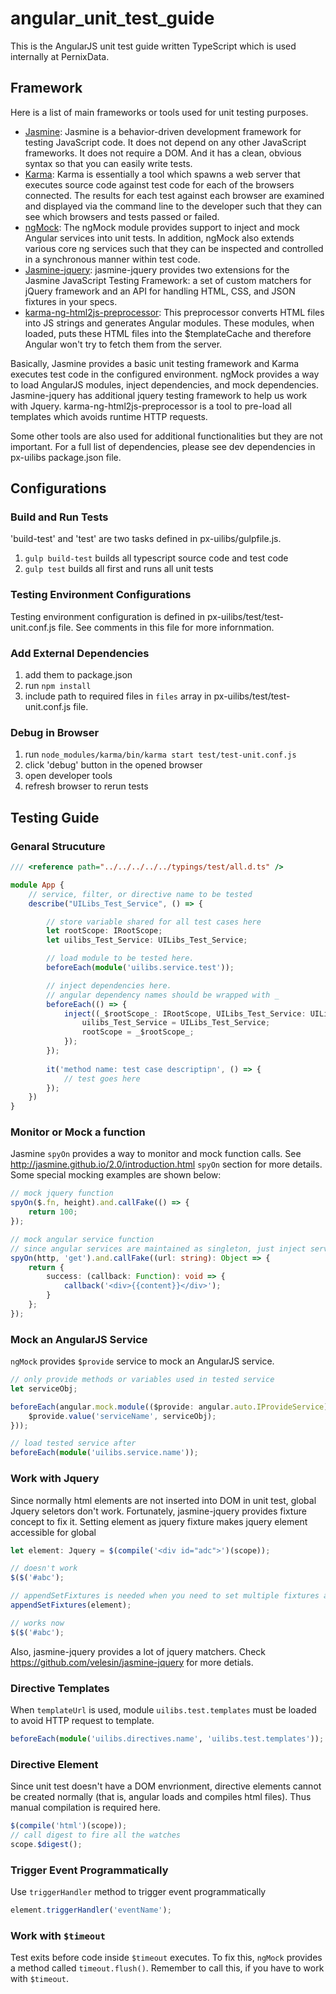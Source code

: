 # angular_unit_test_guide

This is the AngularJS unit test guide written TypeScript which is used internally at PernixData.

## Framework

Here is a list of main frameworks or tools used for unit testing purposes.

- [Jasmine](http://jasmine.github.io/2.0/introduction.html): Jasmine is a behavior-driven development framework for testing JavaScript code. It does not depend on any other JavaScript frameworks. It does not require a DOM. And it has a clean, obvious syntax so that you can easily write tests.
- [Karma](http://karma-runner.github.io/0.13/intro/how-it-works.html): Karma is essentially a tool which spawns a web server that executes source code against test code for each of the browsers connected. The results for each test against each browser are examined and displayed via the command line to the developer such that they can see which browsers and tests passed or failed.
- [ngMock](https://docs.angularjs.org/api/ngMock): The ngMock module provides support to inject and mock Angular services into unit tests. In addition, ngMock also extends various core ng services such that they can be inspected and controlled in a synchronous manner within test code.
- [Jasmine-jquery](https://github.com/velesin/jasmine-jquery): jasmine-jquery provides two extensions for the Jasmine JavaScript Testing Framework: a set of custom matchers for jQuery framework and an API for handling HTML, CSS, and JSON fixtures in your specs.
- [karma-ng-html2js-preprocessor](https://github.com/karma-runner/karma-ng-html2js-preprocessor): This preprocessor converts HTML files into JS strings and generates Angular modules. These modules, when loaded, puts these HTML files into the $templateCache and therefore Angular won't try to fetch them from the server.

Basically, Jasmine provides a basic unit testing framework and Karma executes test code in the configured environment. ngMock provides a way to load AngularJS modules, inject dependencies, and mock dependencies. Jasmine-jquery has additional jquery testing framework to help us work with Jquery. karma-ng-html2js-preprocessor is a tool to pre-load all templates which avoids runtime HTTP requests.

Some other tools are also used for additional functionalities but they are not important. For a full list of dependencies, please see dev dependencies in px-uilibs package.json file.

## Configurations 

### Build and Run Tests
'build-test' and 'test' are two tasks defined in px-uilibs/gulpfile.js. 

1. `gulp build-test` builds all typescript source code and test code
2. `gulp test` builds all first and runs all unit tests

### Testing Environment Configurations
Testing environment configuration is defined in px-uilibs/test/test-unit.conf.js file. See comments in this file for more infornmation.

### Add External Dependencies
1. add them to package.json
2. run `npm install`
3. include path to required files in `files` array in px-uilibs/test/test-unit.conf.js file.

### Debug in Browser
1. run `node_modules/karma/bin/karma start test/test-unit.conf.js`
2. click 'debug' button in the opened browser
3. open developer tools
4. refresh browser to rerun tests


## Testing Guide
### Genaral Strucuture
```typescript
/// <reference path="../../../../../typings/test/all.d.ts" />

module App {
    // service, filter, or directive name to be tested
    describe("UILibs_Test_Service", () => {

        // store variable shared for all test cases here
        let rootScope: IRootScope;
        let uilibs_Test_Service: UILibs_Test_Service;

        // load module to be tested here. 
        beforeEach(module('uilibs.service.test'));

        // inject dependencies here.
        // angular dependency names should be wrapped with _
        beforeEach(() => {
            inject((_$rootScope_: IRootScope, UILibs_Test_Service: UILibs_Test_Service) => {
                uilibs_Test_Service = UILibs_Test_Service;
                rootScope = _$rootScope_;
            });
        });
        
        it('method name: test case descriptipn', () => {
            // test goes here
        });
    })
}
```

### Monitor or Mock a function
Jasmine `spyOn` provides a way to monitor and mock function calls. See http://jasmine.github.io/2.0/introduction.html `spyOn` section for more details. Some special mocking examples are shown below:
```typescript
// mock jquery function
spyOn($.fn, height).and.callFake(() => {
    return 100;
});

// mock angular service function
// since angular services are maintained as singleton, just inject service and spyOn it. 
spyOn(http, 'get').and.callFake((url: string): Object => {
    return {
        success: (callback: Function): void => {
            callback('<div>{{content}}</div>');
        }
    };
});
```

### Mock an AngularJS Service
`ngMock` provides `$provide` service to mock an AngularJS service.
```typescript
// only provide methods or variables used in tested service
let serviceObj;

beforeEach(angular.mock.module(($provide: angular.auto.IProvideService) => {
    $provide.value('serviceName', serviceObj);
}));

// load tested service after
beforeEach(module('uilibs.service.name'));
```

### Work with Jquery
Since normally html elements are not inserted into DOM in unit test, global Jquery seletors don't work. Fortunately, jasmine-jquery provides fixture concept to fix it. Setting element as jquery fixture makes jquery element accessible for global 
```typescript
let element: Jquery = $(compile('<div id="adc">')(scope));

// doesn't work
$($('#abc');

// appendSetFixtures is needed when you need to set multiple fixtures at the same time.
appendSetFixtures(element);

// works now 
$($('#abc');

```
Also, jasmine-jquery provides a lot of jquery matchers. Check https://github.com/velesin/jasmine-jquery for more detials.


### Directive Templates
When `templateUrl` is used, module `uilibs.test.templates` must be loaded to avoid HTTP request to template.
```typescript
beforeEach(module('uilibs.directives.name', 'uilibs.test.templates'));
```

### Directive Element
Since unit test doesn't have a DOM envrionment, directive elements cannot be created normally (that is, angular loads and compiles html files). Thus manual compilation is required here.
```typescript
$(compile('html')(scope));
// call digest to fire all the watches
scope.$digest();
```

### Trigger Event Programmatically
Use `triggerHandler` method to trigger event programmatically
```typescript
element.triggerHandler('eventName');
```

### Work with `$timeout`
Test exits before code inside `$timeout` executes. To fix this, `ngMock` provides a method called `timeout.flush()`. Remember to call this, if you have to work with `$timeout`.  


